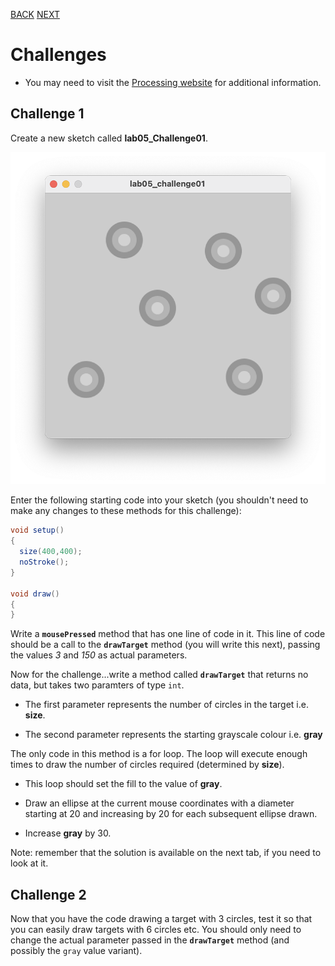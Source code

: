 [BACK](/topics/topic05/lab05/05.html) [NEXT](/topics/topic05/lab05/07.html)

# Challenges 

- You may need to visit the [Processing website](https://processing.org/reference/) for additional information.


## Challenge 1

Create a new sketch called **lab05\_Challenge01**.

![Each target is produced when we press the mouse](./img/08.png)

Enter the following starting code into your sketch (you shouldn't need to make any changes to these methods for this challenge):

~~~java
void setup()
{
  size(400,400);
  noStroke();
}

void draw()
{
}
~~~

Write a **`mousePressed`** method that has one line of code in it.  This line of code should be a call to the **`drawTarget`** method (you will write this next), passing the values *3* and *150* as actual parameters.

Now for the challenge...write a method called **`drawTarget`** that returns no data, but takes two paramters of type `int`.  

- The first parameter represents the number of circles in the target i.e. **size**.  

- The second parameter represents the starting grayscale colour i.e. **gray**


The only code in this method is a for loop.  The loop will execute enough times to draw the number of circles required (determined by **size**).  

- This loop should set the fill to the value of **gray**.

- Draw an ellipse at the current mouse coordinates with a diameter starting at 20 and increasing by 20 for each subsequent ellipse drawn.

- Increase **gray** by 30.


Note: remember that the solution is available on the next tab, if you need to look at it.


## Challenge 2

Now that you have the code drawing a target with 3 circles, test it so that you can easily draw targets with 6 circles etc.  You should only need to change the actual parameter passed in the **`drawTarget`** method (and possibly the `gray` value variant).

